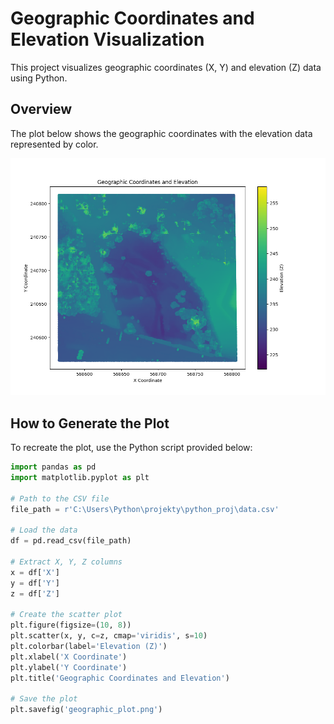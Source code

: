 # Geographic Coordinates and Elevation Visualization

This project visualizes geographic coordinates (X, Y) and elevation (Z) data using Python.

## Overview

The plot below shows the geographic coordinates with the elevation data represented by color.

![Geographic Plot](./fig1.png)

## How to Generate the Plot

To recreate the plot, use the Python script provided below:

```python
import pandas as pd
import matplotlib.pyplot as plt

# Path to the CSV file
file_path = r'C:\Users\Python\projekty\python_proj\data.csv'

# Load the data
df = pd.read_csv(file_path)

# Extract X, Y, Z columns
x = df['X']
y = df['Y']
z = df['Z']

# Create the scatter plot
plt.figure(figsize=(10, 8))
plt.scatter(x, y, c=z, cmap='viridis', s=10)
plt.colorbar(label='Elevation (Z)')
plt.xlabel('X Coordinate')
plt.ylabel('Y Coordinate')
plt.title('Geographic Coordinates and Elevation')

# Save the plot
plt.savefig('geographic_plot.png')
